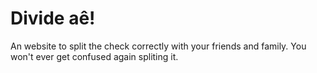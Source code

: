 # Divide aê\!

An website to split the check correctly with your friends and family. You won't ever get confused again spliting it.
